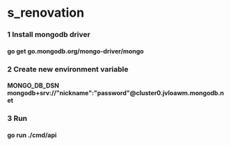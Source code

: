 # s_renovation
### 1 Install mongodb driver 
#### go get go.mongodb.org/mongo-driver/mongo
### 2 Create new environment variable 
#### MONGO_DB_DSN mongodb+srv://"nickname":"password"@cluster0.jvloawm.mongodb.net
### 3 Run 
#### go run ./cmd/api